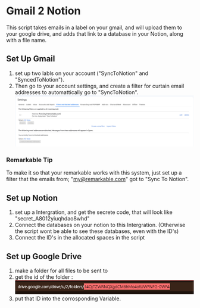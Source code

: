 # Gmail 2 Notion
This script takes emails in a label on your gmail, and will upload them to your google drive, and adds that link to a database in your Notion, along with a file name.

## Set Up Gmail
1. set up two labls on your account ("SyncToNotion" and "SyncedToNotion"). 
2. Then go to your account settings, and create a filter for curtain email addresses to automattically go to "SyncToNotion".
![Alt text](image-1.png)

### Remarkable Tip
To make it so that your remarkable works with this system, just set up a filter that the emails from; "my@remarkable.com" got to "Sync To Notion".

## Set up Notion
1. set up a Intergration, and get the secrete code, that will look like "secret_A8012yiuqhdao8whd"
2. Connect the databases on your notion to this Intergration. (Otherwise the script wont be able to see these databases, even with the ID's)
3. Connect the ID's in the allocated spaces in the script

## Set up Google Drive
1. make a folder for all files to be sent to
2. get the id of the folder :
![Alt text](image.png)
3. put that ID into the corrosponding Variable.
